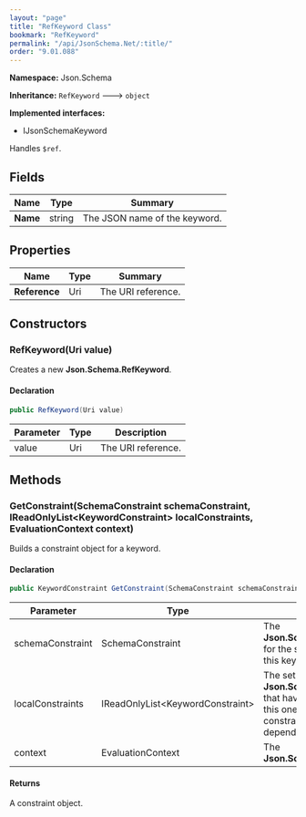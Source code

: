 ```yaml
---
layout: "page"
title: "RefKeyword Class"
bookmark: "RefKeyword"
permalink: "/api/JsonSchema.Net/:title/"
order: "9.01.088"
---
```

**Namespace:** Json.Schema

**Inheritance:**
`RefKeyword`
 🡒 
`object`

**Implemented interfaces:**

- IJsonSchemaKeyword

Handles `$ref`.

## Fields

| Name | Type | Summary |
|---|---|---|
| **Name** | string | The JSON name of the keyword. |

## Properties

| Name | Type | Summary |
|---|---|---|
| **Reference** | Uri | The URI reference. |

## Constructors

### RefKeyword(Uri value)

Creates a new **Json.Schema.RefKeyword**.

#### Declaration

```c#
public RefKeyword(Uri value)
```

| Parameter | Type | Description |
|---|---|---|
| value | Uri | The URI reference. |


## Methods

### GetConstraint(SchemaConstraint schemaConstraint, IReadOnlyList\<KeywordConstraint\> localConstraints, EvaluationContext context)

Builds a constraint object for a keyword.

#### Declaration

```c#
public KeywordConstraint GetConstraint(SchemaConstraint schemaConstraint, IReadOnlyList<KeywordConstraint> localConstraints, EvaluationContext context)
```

| Parameter | Type | Description |
|---|---|---|
| schemaConstraint | SchemaConstraint | The **Json.Schema.SchemaConstraint** for the schema object that houses this keyword. |
| localConstraints | IReadOnlyList\<KeywordConstraint\> | The set of other **Json.Schema.KeywordConstraint**s that have been processed prior to this one. Will contain the constraints for keyword dependencies. |
| context | EvaluationContext | The **Json.Schema.EvaluationContext**. |


#### Returns

A constraint object.

